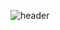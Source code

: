 ![header](
https://capsule-render.vercel.app/api?type=venom&text=Hi😁%20I'm%20Langha-nl-Aspiring%20Data%20Analyst&fontColor=4133ff&fontSize=40
)
<!-- 주석 --!>
